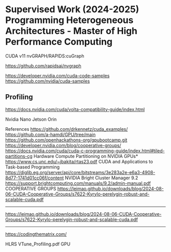 # Supervised Work (2024-2025) Programming Heterogeneous Architectures - Master of High Performance Computing

CUDA v11
nvGRAPH/RAPIDS:cuGraph

https://github.com/rapidsai/nvgraph

https://developer.nvidia.com/cuda-code-samples
    https://github.com/nvidia/cuda-samples


## Profiling


https://docs.nvidia.com/cuda/volta-compatibility-guide/index.html

Nvidia Nano Jetson Orin 

References
https://github.com/drkennetz/cuda_examples/
https://github.com/a-hamdi/GPU/tree/main
https://github.com/openhackathons-org/gpubootcamp.git
https://developer.nvidia.com/blog/cooperative-groups/
https://docs.nvidia.com/cuda/cuda-c-programming-guide/index.html#tiled-partitions-cg
Hardware Compute Partitioning on NVIDIA GPUs* https://www.cs.unc.edu/~jbakita/rtas23.pdf
CUDA and Applications to Task-based Programming https://diglib.eg.org/server/api/core/bitstreams/3e283a2e-e6a3-4908-8d77-1741d01cc06f/content
NVIDIA Bright Cluster Manager 9.2 https://support.brightcomputing.com/manuals/9.2/admin-manual.pdf
COOPERATIVE GROUPS https://leimao.github.io/downloads/blog/2024-08-06-CUDA-Cooperative-Groups/s7622-Kyrylo-perelygin-robust-and-scalable-cuda.pdf
*****
https://leimao.github.io/downloads/blog/2024-08-06-CUDA-Cooperative-Groups/s7622-Kyrylo-perelygin-robust-and-scalable-cuda.pdf
*****
https://codingthematrix.com/


HLRS
    VTune_Profiling.pdf
        GPU